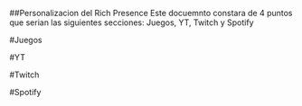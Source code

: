 ##Personalizacion del Rich Presence
Este docuemnto constara de 4 puntos que serian las siguientes secciones: Juegos, YT, Twitch y Spotify

#Juegos

#YT

#Twitch

#Spotify
